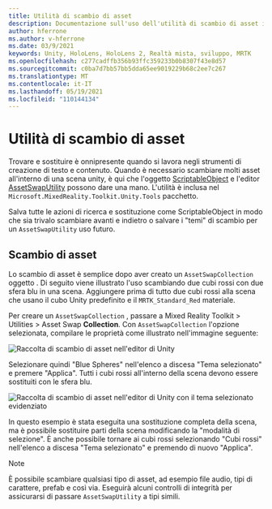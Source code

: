 ```yaml
---
title: Utilità di scambio di asset
description: Documentazione sull'uso dell'utilità di scambio di asset in MRTK per Unity.
author: hferrone
ms.author: v-hferrone
ms.date: 03/9/2021
keywords: Unity, HoloLens, HoloLens 2, Realtà mista, sviluppo, MRTK
ms.openlocfilehash: c277cadffb356b93ffc359233b0b8307f43e8d57
ms.sourcegitcommit: c0ba7d7bb57bb5dda65ee9019229b68c2ee7c267
ms.translationtype: MT
ms.contentlocale: it-IT
ms.lasthandoff: 05/19/2021
ms.locfileid: "110144134"
---
```

# <a name="asset-swap-utility"></a>Utilità di scambio di asset

Trovare e sostituire è onnipresente quando si lavora negli strumenti di creazione di testo e contenuto. Quando è necessario scambiare molti asset all'interno di una scena unity, è qui che l'oggetto [ScriptableObject](https://docs.unity3d.com/Manual/class-ScriptableObject.html) e l'editor [AssetSwapUtility](xref:Microsoft.MixedReality.Toolkit.Utilities.Editor.AssetSwapUtility) possono dare una mano. L'utilità è inclusa nel `Microsoft.MixedReality.Toolkit.Unity.Tools` pacchetto.

Salva tutte le azioni di ricerca e sostituzione come ScriptableObject in modo che sia trivalo scambiare avanti e indietro o salvare i "temi" di scambio per un `AssetSwapUtility` uso futuro.

## <a name="swapping-assets"></a>Scambio di asset

Lo scambio di asset è semplice dopo aver creato un `AssetSwapCollection` oggetto . Di seguito viene illustrato l'uso scambiando due cubi rossi con due sfera blu in una scena. Aggiungere prima di tutto due cubi rossi alla scena che usano il cubo Unity predefinito e il `MRTK_Standard_Red` materiale.

Per creare un `AssetSwapCollection` , passare a Mixed Reality Toolkit > Utilities > Asset Swap **Collection**. Con `AssetSwapCollection` l'opzione selezionata, compilare le proprietà come illustrato nell'immagine seguente:

![Raccolta di scambio di asset nell'editor di Unity](images/asset-swap-img-01.png)

Selezionare quindi "Blue Spheres" nell'elenco a discesa "Tema selezionato" e premere "Applica". Tutti i cubi rossi all'interno della scena devono essere sostituiti con le sfera blu.

![Raccolta di scambio di asset nell'editor di Unity con il tema selezionato evidenziato](images/asset-swap-img-02.png)

In questo esempio è stata eseguita una sostituzione completa della scena, ma è possibile sostituire parti della scena modificando la "modalità di selezione". È anche possibile tornare ai cubi rossi selezionando "Cubi rossi" nell'elenco a discesa "Tema selezionato" e premendo di nuovo "Applica".

> [!NOTE]
> È possibile scambiare qualsiasi tipo di asset, ad esempio file audio, tipi di carattere, prefab e così via. Eseguirà alcuni controlli di integrità per assicurarsi di passare `AssetSwapUtility` a tipi simili.